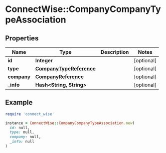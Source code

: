 # ConnectWise::CompanyCompanyTypeAssociation

## Properties

| Name | Type | Description | Notes |
| ---- | ---- | ----------- | ----- |
| **id** | **Integer** |  | [optional] |
| **type** | [**CompanyTypeReference**](CompanyTypeReference.md) |  | [optional] |
| **company** | [**CompanyReference**](CompanyReference.md) |  | [optional] |
| **_info** | **Hash&lt;String, String&gt;** |  | [optional] |

## Example

```ruby
require 'connect_wise'

instance = ConnectWise::CompanyCompanyTypeAssociation.new(
  id: null,
  type: null,
  company: null,
  _info: null
)
```

